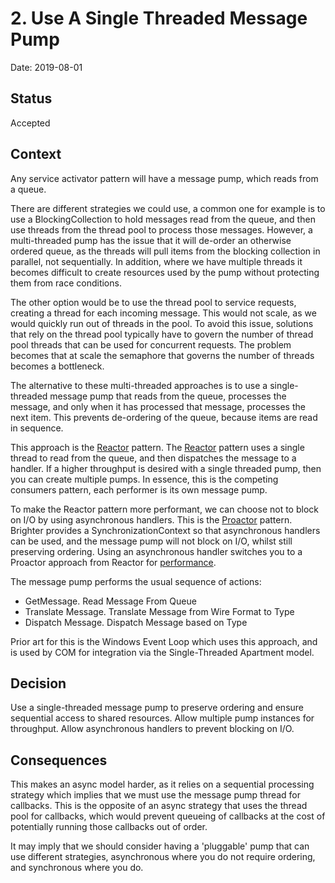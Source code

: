 # 2. Use A Single Threaded Message Pump

Date: 2019-08-01

## Status

Accepted

## Context

Any service activator pattern will have a message pump, which reads from a queue.

There are different strategies we could use, a common one for example is to use a BlockingCollection to hold messages read from the queue, and then use threads from the thread pool to process those messages. However, a multi-threaded pump has the issue that it will de-order an otherwise ordered queue, as the threads will pull items from the blocking collection in parallel, not sequentially. In addition, where we have multiple threads it becomes difficult to create resources used by the pump without protecting them from race conditions.

The other option would be to use the thread pool to service requests, creating a thread for each incoming message. This would not scale, as we would quickly run out of threads in the pool. To avoid this issue, solutions that rely on the thread pool typically have to govern the number of thread pool threads that can be used for concurrent requests. The problem becomes that at scale the semaphore that governs the number of threads becomes a bottleneck.

The alternative to these multi-threaded approaches is to use a single-threaded message pump that reads from the queue, processes the message, and only when it has processed that message, processes the next item. This prevents de-ordering of the queue, because items are read in sequence.

This approach is the [Reactor](https://en.wikipedia.org/wiki/Reactor_pattern) pattern. The [Reactor](http://reactors.io/tutorialdocs//reactors/why-reactors/index.html) pattern uses a single thread to read from the queue, and then dispatches the message to a handler. If a higher throughput is desired with a single threaded pump, then you can create multiple pumps. In essence, this is the competing consumers pattern, each performer is its own message pump. 

To make the Reactor pattern more performant, we can choose not to block on I/O by using asynchronous handlers. This is the [Proactor](https://en.wikipedia.org/wiki/Proactor_pattern) pattern. Brighter provides a SynchronizationContext so that asynchronous handlers can be used, and the message pump will not block on I/O, whilst still preserving ordering. Using an asynchronous handler switches you to a Proactor approach from Reactor for [performance](https://www.artima.com/articles/comparing-two-high-performance-io-design-patterns#part2).

The message pump performs the usual sequence of actions:

- GetMessage. Read Message From Queue
- Translate Message. Translate Message from Wire Format to Type
- Dispatch Message. Dispatch Message based on Type

 Prior art for this is the Windows Event Loop which uses this approach, and is used by COM for integration via the Single-Threaded Apartment model.

## Decision

Use a single-threaded message pump to preserve ordering and ensure sequential access to shared resources. Allow multiple pump instances for throughput. Allow asynchronous handlers to prevent blocking on I/O.

## Consequences

This makes an async model harder, as it relies on a sequential processing strategy which implies that we must use the message pump thread for callbacks. This is the opposite of an async strategy that uses the thread pool for callbacks, which would prevent queueing of callbacks at the cost of potentially running those callbacks out of order.

It may imply that we should consider having a 'pluggable' pump that can use different strategies, asynchronous where you do not require ordering, and synchronous where you do.
